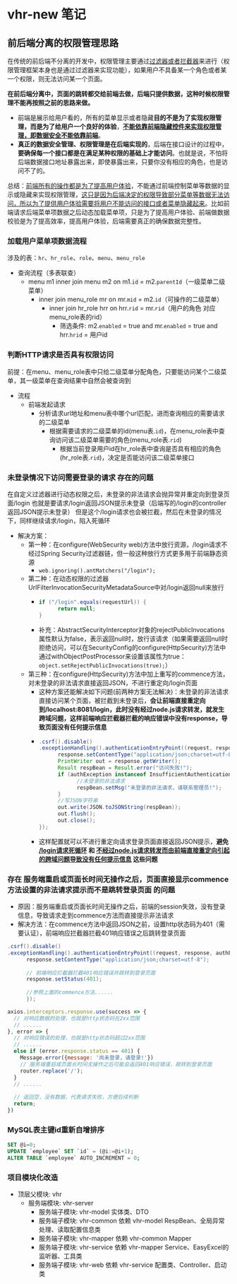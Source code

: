# vhr-new 笔记

## 前后端分离的权限管理思路
在传统的前后端不分离的开发中，权限管理主要通过<u>过滤器或者拦截器</u>来进行（权限管理框架本身也是通过过滤器来实现功能），如果用户不具备某一个角色或者某一个权限，则无法访问某一个页面。

**在前后端分离中，页面的跳转都交给前端去做，后端只提供数据，这种时候权限管理不能再按照之前的思路来做。**

- 前端是展示给用户看的，所有的菜单显示或者隐藏**目的不是为了实现权限管理，而是为了给用户一个良好的体验**，**<u>不能依靠前端隐藏控件来实现权限管理，即数据安全不能依靠前端</u>**。
- **真正的数据安全管理、权限管理是在后端实现的**，后端在接口设计的过程中，**要确保每一个接口都是在满足某种权限的基础上才能访问**。也就是说，不怕将后端数据接口地址暴露出来，即使暴露出来，只要你没有相应的角色，也是访问不了的。

总结：<u>前端所有的操作都是为了提高用户体验</u>，不能通过前端控制菜单等数据的显示或隐藏来实现权限管理，<u>这只是因为后端决定的权限导致部分菜单等数据无法访问，所以为了提供用户体验需要将用户不能访问的接口或者菜单隐藏起来</u>。比如前端请求后端菜单项数据之后动态加载菜单项，只是为了提高用户体验、前端做数据校验是为了提高效率，提高用户体验，后端需要真正的确保数据完整性。


### 加载用户菜单项数据流程
涉及的表：`hr`、`hr_role`、`role`、`menu`、`menu_role`
- 查询流程（多表联查）
  - menu m1 inner join menu m2 on m1.`id` = m2.`parentId`（一级菜单二级菜单）
    - inner join menu_role mr on mr.`mid` = m2.`id`（可操作的二级菜单）
      - inner join hr_role hrr on hrr.`rid` = mr.`rid`（用户的角色 对应 menu_role表的rid）
        - 筛选条件: m2.`enabled` = true and mr.`enabled` = true and hrr.`hrid` = 用户id


### 判断HTTP请求是否具有权限访问
前提：在menu、menu_role表中只给二级菜单分配角色，只要能访问某个二级菜单，其一级菜单在查询结果中自然会被查询到
- 流程
  - 前端发起请求
    - 分析请求url地址和menu表中哪个url匹配，进而查询相应的需要请求的二级菜单
      - 根据需要请求的二级菜单的id(menu表.`id`)，在menu_role表中查询访问该二级菜单需要的角色(menu_role表.`rid`)
        - 根据当前登录用户id在hr_role表中查询是否具有相应的角色(hr_role表.`rid`)，决定是否能访问该二级菜单接口


### 未登录情况下访问需要登录的请求 存在的问题
在自定义过滤器进行动态权限之后，未登录的非法请求会抛异常并重定向到登录页面/login
也就是要请求/login返回JSON提示未登录（后端写的/login的controller返回JSON提示未登录）
但是这个/login请求也会被拦截，然后在未登录的情况下，同样继续请求/login，陷入死循环
- 解决方案：
  - 第一种：在configure(WebSecurity web)方法中放行资源，/login请求不经过Spring Security过滤器链，但一般这种放行方式更多用于前端静态资源
    - `web.ignoring().antMatchers("/login");`
  - 第二种：在动态权限的过滤器UrlFilterInvocationSecurityMetadataSource中对/login返回null来放行
    - ```java
      if ("/login".equals(requestUrl)) {
            return null;
      }
    - 补充：AbstractSecurityInterceptor对象的rejectPublicInvocations属性默认为false，表示返回null时，放行该请求（如果需要返回null时拒绝访问，可以在SecurityConfig的configure(HttpSecurity)方法中通过withObjectPostProcessor来设置该属性为true：`object.setRejectPublicInvocations(true);`）
  - 第三种：在configure(HttpSecurity)方法中加上重写的commence方法，对未登录的非法请求直接返回JSON，不进行重定向/login页面
    - 这种方案还能解决如下问题(前两种方案无法解决)：未登录的非法请求直接访问某个页面，被拦截到未登录后，**会让前端直接重定向到/localhost:8081/login，此时没有经过node.js请求转发，就发生跨域问题，这样前端响应拦截器拦截的响应错误中没有response，导致页面没有任何提示信息**
    - ```java
      .csrf().disable()
      .exceptionHandling().authenticationEntryPoint((request, response, authException) -> {
            response.setContentType("application/json;charset=utf-8");
            PrintWriter out = response.getWriter();
            Result respBean = Result.error("访问失败!");
            if (authException instanceof InsufficientAuthenticationException) {
                  //未登录的非法请求
                  respBean.setMsg("未登录的非法请求，请联系管理员!");
            }
            //写JSON字符串
            out.write(JSON.toJSONString(respBean));
            out.flush();
            out.close();
      });
    - 这样配置就可以不进行重定向请求登录页面直接返回JSON提示，**避免 <u>/login请求死循环</u> 和 <u>不经过node.js请求转发而由前端直接重定向引起的跨域问题导致没有任何提示信息</u> 这些问题**


### 存在 服务端重启或页面长时间无操作之后，页面直接显示commence方法设置的非法请求提示而不是跳转登录页面 的问题
- 原因：服务端重启或页面长时间无操作之后，前端的session失效，没有登录信息，导致请求走到commence方法而直接提示非法请求
- 解决方法：在commence方法中返回JSON之前，设置http状态码为401（需要认证），前端响应拦截器拦截401响应错误之后跳转登录页面
```java
.csrf().disable()
.exceptionHandling().authenticationEntryPoint((request, response, authException) -> {
      response.setContentType("application/json;charset=utf-8");
      
      // 前端响应拦截器拦截401响应错误并跳转到登录页面
      response.setStatus(401);
      
      //参照上面的commence方法......
      });
```
```javascript
axios.interceptors.response.use(success => {
  // 对响应数据的处理，也就是http状态码在2xx范围
  // ......
}, error => {
  // 对响应错误的处理，也就是http状态码超过2xx范围
  // ......
  else if (error.response.status == 401) {
    Message.error({message: '尚未登录，请登录!'})
    // 服务端重启或页面长时间无操作之后可能会返回401响应错误，跳转到登录页面
    router.replace('/');
  }
  // ......
  
  // 返回空，没有数据，代表请求失败，方便后续判断
  return;
})
```


### MySQL表主键id重新自增排序
```sql
SET @i=0;
UPDATE `employee` SET `id` = (@i:=@i+1);
ALTER TABLE `employee` AUTO_INCREMENT = 0;
```


### 项目模块化改造
- 顶层父模块: vhr
  - 服务端模块: vhr-server
    - 服务端子模块: vhr-model   实体类、DTO
    - 服务端子模块: vhr-common  依赖 vhr-model    RespBean、全局异常处理、读取配置信息类
    - 服务端子模块: vhr-mapper  依赖 vhr-common   Mapper
    - 服务端子模块: vhr-service 依赖 vhr-mapper   Service、EasyExcel的监听器、工具类
    - 服务端子模块: vhr-web     依赖 vhr-service  配置类、Controller、启动类